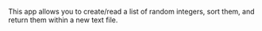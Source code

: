 This app allows you to create/read a list of random integers, sort them, and return them within a new text file.
